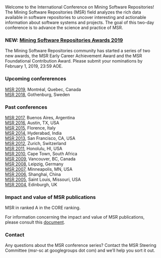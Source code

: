 Welcome to the International Conference on Mining Software Repositories!
The Mining Software Repositories (MSR) field analyzes the rich data available in software repositories to uncover interesting and actionable information about software systems and projects. The goal of this two-day conference is to advance the science and practice of MSR.

### NEW: [Mining Software Repositories Awards 2019](http://www.msrconf.org/awards/2019)
The Mining Software Repositories community has started a series of two new 
awards, the MSR Early Career Achievement Award and the MSR Foundational 
Contribution Award. Please submit your nominations by February 1, 2019, 23:59 AOE.

### Upcoming confererences
[MSR 2019](http://2019.msrconf.org/), Montréal, Quebec, Canada <br/>
[MSR 2018](http://2018.msrconf.org/), Gothenburg, Sweden 

### Past conferences
[MSR 2017](http://2017.msrconf.org/), Buenos Aires, Argentina <br/>
[MSR 2016](http://2016.msrconf.org/), Austin, TX, USA <br/>
[MSR 2015](http://2015.msrconf.org/), Florence, Italy <br/>
[MSR 2014](http://2014.msrconf.org/), Hyderabad, India <br/>
[MSR 2013](http://2013.msrconf.org/), San Francisco, CA, USA <br/>
[MSR 2012](http://2012.msrconf.org/), Zurich, Switzerland <br/>
[MSR 2011](http://2011.msrconf.org/), Honolulu, HI, USA <br/>
[MSR 2010](http://2010.msrconf.org/), Cape Town, South Africa <br/>
[MSR 2009](http://2009.msrconf.org/), Vancouver, BC, Canada <br/>
[MSR 2008](http://2008.msrconf.org/), Leipzig, Germany <br/>
[MSR 2007](http://2007.msrconf.org/), Minneapolis, MN, USA <br/>
[MSR 2006](http://2006.msrconf.org/), Shanghai, China <br/>
[MSR 2005](http://2005.msrconf.org/), Saint Louis, Missouri, USA <br/>
[MSR 2004](http://2004.msrconf.org/), Edinburgh, UK

### Impact and value of MSR publications 
MSR in ranked A in the CORE ranking.

For information concerning the impact and value of MSR publications, please consult this [document](./MSR_Impact.pdf).

### Contact
Any questions about the MSR conference series? Contact the MSR Steering Committee (msr-sc at googlegroups dot com) and we’ll help you sort it out.
